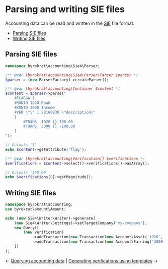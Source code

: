 # Parsing and writing SIE files

Accounting data can be read and written in the [SIE](http://www.sie.se/) file format.

- [Parsing SIE files](#parsing-sie-files)
- [Writing SIE files](#writing-sie-files)

## Parsing SIE files

<!-- @expectOutput "/^1100.00$/" -->
```php
namespace byrokrat\accounting\Sie4\Parser;

/** @var \byrokrat\accounting\Sie4\Parser\Parser $parser */
$parser = (new ParserFactory)->createParser();

/** @var \byrokrat\accounting\Container $content */
$content = $parser->parse("
    #FLAGGA 1
    #KONTO 1920 Bank
    #KONTO 3000 Income
    #VER \"\" 1 20160830 \"description\"
    {
        #TRANS  1920 {} 100.00
        #TRANS  3000 {} -100.00
    }
");

// Outputs '1'
echo $content->getAttribute('flag');

/** @var \byrokrat\accounting\Verification[] $verifications */
$verifications = $content->select()->verifications()->asArray();

// Outputs '100.00'
echo $verifications[0]->getMagnitude();
```

## Writing SIE files

<!-- @expectOutput "/^\#FLAGGA 0/" -->
```php
namespace byrokrat\accounting;
use byrokrat\amount\Amount;

echo (new Sie4\Writer\Writer)->generate(
    (new Sie4\Writer\Settings)->setTargetCompany('my-company'),
    new Query([
        (new Verification)
            ->addTransaction(new Transaction(new Account\Asset('1920', 'Bank'), new Amount('100')))
            ->addTransaction(new Transaction(new Account\Earning('3000', 'Intänk'), new Amount('-100')))
    ])
);
```

&larr; [Querying accounting data](01-querying.md) | [Generating verifications using templates](03-templates.md) &rarr;
